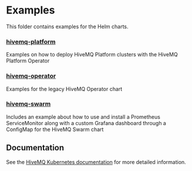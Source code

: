 # Examples

This folder contains examples for the Helm charts.

### [hivemq-platform](./hivemq-platform)

Examples on how to deploy HiveMQ Platform clusters with the HiveMQ Platform Operator

### [hivemq-operator](./hivemq-operator)

Examples for the legacy HiveMQ Operator chart

### [hivemq-swarm](./hivemq-swarm)

Includes an example about how to use and install a Prometheus ServiceMonitor along with a custom Grafana dashboard through a ConfigMap for the HiveMQ Swarm chart

## Documentation
See the [HiveMQ Kubernetes documentation](https://docs.hivemq.com/hivemq-platform-operator/introduction.html) for more detailed information.
